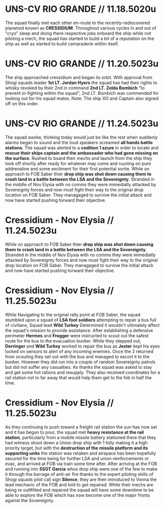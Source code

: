 # UNS-CV RIO GRANDE // 11.18.5020u
The squad finally met each other en-route to the recently-rediscovered planetoid known as **CRESSIDIUM**. Throughout various cycles in and out of "cryo" sleep and doing there respective jobs onboard the ship while not piloting a mech, the squad has started to build a bit of a reputation on the ship as well as started to build camaraderie within itself.

# UNS-CV RIO GRANDE // 11.20.5023u
The ship approached cressidium and began its orbit. With approval from Shogi squads leader **1st LT. Jordan Hyers** the squad has had their rights to whisky revoked by their 2nd in command **2nd LT. Zelda Bombich** "to prevent in-fighting within the squad", 2nd LT. Bombich was commended for looking out for his squad mates. Note: The ship XO and Captain also signed off on this order.

# UNS-CV RIO GRANDE // 11.24.5023u
The squad awoke, thinking today would just be like the rest when suddenly alarms began to sound and the loud speakers screamed **all hands battle stations**. The squad was alerted to a **codition 1 azure** in order to locate and **rescue their ships captain and the ambassador who had gone missing on the surface**. Rushed to board their mechs and launch from the ship they took off shortly after ready for whatever may come and ruuning on pure addrenaline and some excitment for their first potential sortie. While on approach to FOB Saber thier **drop ship was shot down causing them to crash land in a battle between the LSA and the Sovereignty**. Stranded in the middle of Nov Elysia with no comms they were immediatly attacked by Sovereignty forces and now must fight their way to the original drop location on FOB Saber. They managaged to survive the initial attack and now have started pushing torward their objective. 

# Cressidium - Nov Elysia // 11.24.5023u
While on approach to FOB Saber thier **drop ship was shot down causing them to crash land in a battle between the LSA and the Sovereignty**. Stranded in the middle of Nov Elysia with no comms they were immediatly attacked by Sovereignty forces and now must fight their way to the original drop location on FOB Saber. They managaged to survive the initial attack and now have started pushing torward their objective.

# Cressidium - Nov Elysia // 11.25.5023u
While Navigating to the original rally point at FOB Saber, the squad stumbled upon a squad of **LSA foot soldiers** attempting to repair a bus full of civilians, Squad lead **Wild Turkey** Determined it wouldn't ultimately affect the squad's mission to provide assistance. After establishing a defensive perimeter **Hermes** and **Frogger** were instructed to scout out the safest route for the bus to the evacuation bunker. While they stepped out, **Derringer** and **Wild Turkey** worked to repair the bus as **Jester** kept his eyes locked on sensors to alert of any incoming enemies. Once the 2 returned from scouting they set out with the bus and managed to escort it to the bunker. However they did run into a couple of random Sovereignty patrols but did not suffer any casualties. As thanks the squad was asked to stay and get some hot rations and resupply. They also received coordinates for a rail station not to far away that would help them get to the fob in half the time.

# Cressidium - Nov Elysia // 11.25.5023u
As they continuing to push toward a freight rail station the sun has now set and it has begun to pour, the squad met **heavy resistance at the rail station**, particularly from a mobile missile battery stationed there that they had witness shoot down a Union drop ship with 1 folly making it a high priority target, but with the **destruction of the missile platform and its supporting units** the station was retaken and airspace has been hopefully secured for the time being for further LSA and union reinforcements or evac, and arrived at FOB via train some time after. After arriving at the FOB and running into **SSGT Garcia** whos drop ship were one of the few to make it through the barrage of anti-air fire thanks to the expert piloting skills of Shogi squads pilot call sign **Silence**, they are then introduced to Vonna the lead mechanic of the FOB and told to get repaired. While their mechs are being re outtfitted and repaired the squad will have some downtime to be able to explore the FOB which has now become one of the major fronts against the Sovereignty.
